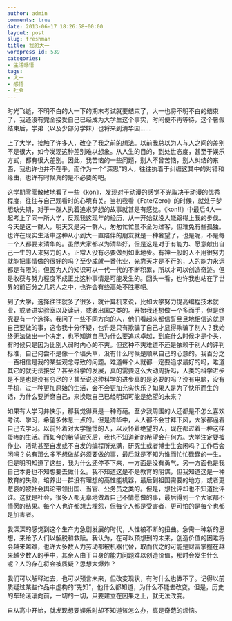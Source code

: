 ```yaml
---
author: admin
comments: true
date: 2013-06-17 18:26:58+00:00
layout: post
slug: freshman
title: 我的大一
wordpress_id: 539
categories:
- 生活感悟
tags:
- 大一
- 感悟
- 社会
---
```


时光飞逝，不明不白的大一下的期末考试就要结束了，大一也将不明不白的结束了，我还没有完全接受自己已经成为大学生这个事实，时间便不再等待，这个暑假结束后，学弟（以及少部分学妹）也将来到清华园……

上了大学，接触了许多人，改变了我之前的想法。以前我总以为人与人之间的差别不是很大，如今发现这种差别难以想象。从人生的目的，到处世态度，甚至于娱乐方式，都有很大差别。因此，我苦恼的一些问题，别人不曾苦恼，别人纠结的东西，我也许也并不在乎。而作为一个“深思”的人，往往执着于纠缠这其中的对错和缘由，也许有时候真的是不必要的吧。

这学期零零散散地看了一些《kon》，发现对于动漫的感觉不光取决于动漫的优秀程度，往往与自己观看时的心境有关。当初我看《Fate/Zero》的时候，就处于梦想缺失期，对于一群人执着追求梦想的故事就甚是有感觉。《kon!!》中最后4人一起考上了同一所大学，反观我这现年的经历，从一开始就没人能跟得上我的步伐。今天是这一群人，明天又是另一群人，匆匆忙忙虽不全为过客，但难免有些孤独。也许在现实生活中这种从小到大一直陪伴的朋友就是一种奢望了，也是呢，不是每一个人都要来清华的。虽然大家都以为清华好，但是这是对于有能力、愿意献出自己一生的人来努力的人。正常人没有必要做到如此地步。有神一般的人不用很努力就能把事情做的很好的吗？至少成就一番伟业，光靠天才是不行的，人的能力永远都是有限的，但因为人的知识可以一代一代的不断积累，所以才可以创造奇迹。但是收获与努力程度不成正比这种事情是可能发生的。回头一看，也许我也站在了世界的前百分之几的人之中，也许会有些高处不胜寒吧。

到了大学，选择往往就多了很多，就计算机来说，比如大学努力提高编程技术就业，或者进实验室以及读研，或者出国之类的。开始我还想做一个多面手，但是终究要有一个选择。我问了一些不同方向的人，他们看起来都信誓旦旦地相信这就是自己要做的事，这令我十分怀疑，也许是只有欺骗了自己才显得欺骗了别人？我始终无法做出一个决定，也不知道自己为什么要追求卓越，到底什么时候才是个头，有时候只是因为比别人弱时内心的不爽。但这种不爽难道不还是依赖于别人的评判标准，自己何尝不是像一个墙头草，没有什么时候是顺从自己的心意的。我百分之一百相信是我的某些观念导致的问题。难道每个人就都一定要追求最好的吗，难道其它的就无法接受？甚至科学的发展，真的需要这么大动周折吗，人类的科学进步是不是也是没有穷尽的？甚至说这种科学的进步真的是必要的吗？没有电脑，没有手机，过一种更加原始的生活，会不会更加充实快乐？如果人是为了快乐而生的话，为什么要折磨自己，来换取自己已经明知可能是绝望的未来？

如果有人学习并快乐，那我觉得真是一种奇葩。至少我周围的人还都是不怎么喜欢考试、学习，希望多休息一点的。但是清华中，人人都不会甘拜下风，大家都逼着自己去学习。以前怀着对大学憧憬的人，以及怀着绝望的人，现在都过着一种这样蛋疼的生活。而如今的希望破灭后，我也不知道新的希望会在何方。大学注定要被作业、活动甚至自发或不自发的编程所充满，研究生或者博士生会闲吗？工作后会闲吗？总有那么多不想做却必须要做的事，最后就是不知为谁而忙忙碌碌的一生。但是明明知道了这些，我为什么还停不下来，一方面是没有勇气，另一方面也是我自己本身也不知想要去做什么。我不知道这是不是教育的阴谋，但我知道这是一种教育的失败，培养出一群没有理想的高性能机器，最后到祖国需要的地方，或者更悲哀的被社会舆论带领出国、当官、公务员之类的。但是，想批评却也不知道批评谁。这就是社会，很多人都无辜地做着自己不情愿做的事，最后得到一个大家都不情愿的结果。每个人也许都想去埋怨，但每个人都是受害者，更可怕的是每个也都是加害者。

我深深的感觉到这个生产力急剧发展的时代，人性被不断的扭曲。急需一种新的思想，来给予人们以解脱和救赎。我认为，在可以预想到的未来，创造价值的困难将会越来越难，也许大多数人力劳动都被机器代替，取而代之的可能是财富掌握在越来越少数人的手中，其余人由于自身的能力问题难以创造价值，那时会发生什么呢？人的存在将会被质疑？思想大爆炸？

我们可以解释过去，也可以预言未来，但改变现状，有时什么也做不了。记得以前质疑过某些作品中虚构的“先知”，他什么都知道，为什么不能去改变。但是，历史的车轮滚滚向前，一切的一切，只要建立在因果之上，就无法改变。

自从高中开始，就发现想要娱乐时却不知道该怎么办，真是奇葩的烦恼。
